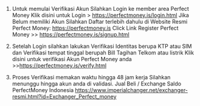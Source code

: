 1. Untuk memulai Verifikasi Akun Silahkan Login ke member area Perfect Money
Klik disini untuk Login > https://perfectmoney.is/login.html
Jika Belum memiliki Akun Silahkan Daftar terlebih dahulu di Website Resmi Perfect Money: https://perfectmoney.is
Click Link Register Perfect Money >> https://perfectmoney.is/signup.html




2. Setelah Login silahkan lakukan Verifikasi Identitas berupa KTP atau SIM 
dan Verifikasi tempat tinggal berupah Bill Tagihan Telkom atau listrik 
Klik disini untuk verifikasi Akun Perfect Money anda >>https://perfectmoney.is/verify.html


3. Proses Verifikasi memakan waktu hingga 48 jam kerja 
Silahkan menunggu hingga akun anda di validasi.
Jual Beli / Exchange Saldo PerfectMoney Indonesia
https://www.imperialchanger.net/exchanger-resmi.html?id=Exchanger_Perfect_money
